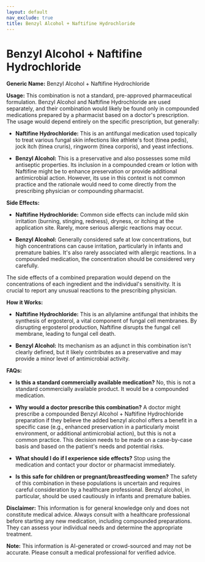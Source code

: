 ```yaml
---
layout: default
nav_exclude: true
title: Benzyl Alcohol + Naftifine Hydrochloride
---
```


# Benzyl Alcohol + Naftifine Hydrochloride

**Generic Name:** Benzyl Alcohol + Naftifine Hydrochloride

**Usage:** This combination is not a standard, pre-approved pharmaceutical formulation.  Benzyl Alcohol and Naftifine Hydrochloride are used separately, and their combination would likely be found only in compounded medications prepared by a pharmacist based on a doctor's prescription.  The usage would depend entirely on the specific prescription, but generally:

* **Naftifine Hydrochloride:** This is an antifungal medication used topically to treat various fungal skin infections like athlete's foot (tinea pedis), jock itch (tinea cruris), ringworm (tinea corporis), and yeast infections.

* **Benzyl Alcohol:** This is a preservative and also possesses some mild antiseptic properties. Its inclusion in a compounded cream or lotion with Naftifine might be to enhance preservation or provide additional antimicrobial action.  However, its use in this context is not common practice and the rationale would need to come directly from the prescribing physician or compounding pharmacist.

**Side Effects:**

* **Naftifine Hydrochloride:** Common side effects can include mild skin irritation (burning, stinging, redness), dryness, or itching at the application site.  Rarely, more serious allergic reactions may occur.

* **Benzyl Alcohol:** Generally considered safe at low concentrations, but high concentrations can cause irritation, particularly in infants and premature babies.  It's also rarely associated with allergic reactions. In a compounded medication, the concentration should be considered very carefully.

The side effects of a combined preparation would depend on the concentrations of each ingredient and the individual's sensitivity.  It is crucial to report any unusual reactions to the prescribing physician.


**How it Works:**

* **Naftifine Hydrochloride:** This is an allylamine antifungal that inhibits the synthesis of ergosterol, a vital component of fungal cell membranes. By disrupting ergosterol production, Naftifine disrupts the fungal cell membrane, leading to fungal cell death.

* **Benzyl Alcohol:**  Its mechanism as an adjunct in this combination isn't clearly defined, but it likely contributes as a preservative and may provide a minor level of antimicrobial activity.


**FAQs:**

* **Is this a standard commercially available medication?** No, this is not a standard commercially available product.  It would be a compounded medication.

* **Why would a doctor prescribe this combination?**  A doctor might prescribe a compounded Benzyl Alcohol + Naftifine Hydrochloride preparation if they believe the added benzyl alcohol offers a benefit in a specific case (e.g., enhanced preservation in a particularly moist environment, or additional antimicrobial action), but this is not a common practice.  This decision needs to be made on a case-by-case basis and based on the patient's needs and potential risks.

* **What should I do if I experience side effects?**  Stop using the medication and contact your doctor or pharmacist immediately.

* **Is this safe for children or pregnant/breastfeeding women?** The safety of this combination in these populations is uncertain and requires careful consideration by a healthcare professional.  Benzyl alcohol, in particular, should be used cautiously in infants and premature babies.

**Disclaimer:** This information is for general knowledge only and does not constitute medical advice. Always consult with a healthcare professional before starting any new medication, including compounded preparations.  They can assess your individual needs and determine the appropriate treatment.


**Note:** This information is AI-generated or crowd-sourced and may not be accurate. Please consult a medical professional for verified advice.